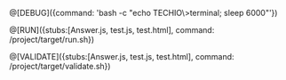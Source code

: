 @[DEBUG]({command: 'bash -c "echo TECHIO\\>terminal; sleep 6000"'})

@[RUN]({stubs:[Answer.js, test.js, test.html], command: /project/target/run.sh})

@[VALIDATE]({stubs:[Answer.js, test.js, test.html], command: /project/target/validate.sh})

